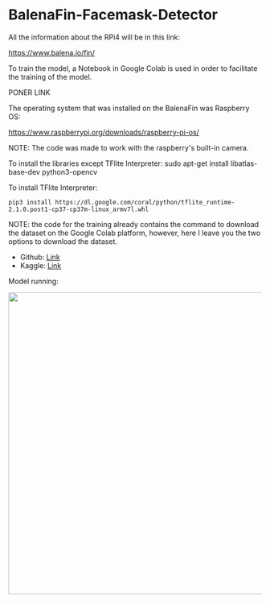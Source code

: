 # BalenaFin-Facemask-Detector

All the information about the RPi4 will be in this link:

https://www.balena.io/fin/

To train the model, a Notebook in Google Colab is used in order to facilitate the training of the model.

PONER LINK

The operating system that was installed on the BalenaFin was Raspberry OS:

https://www.raspberrypi.org/downloads/raspberry-pi-os/

NOTE: The code was made to work with the raspberry's built-in camera.

To install the libraries except TFlite Interpreter:
    sudo apt-get install libatlas-base-dev python3-opencv

To install TFlite Interpreter:

    pip3 install https://dl.google.com/coral/python/tflite_runtime-2.1.0.post1-cp37-cp37m-linux_armv7l.whl

NOTE: the code for the training already contains the command to download the dataset on the Google Colab platform, however, here I leave you the two options to download the dataset.

- Github: [Link](https://github.com/altaga/BalenaFin-Facemask-Detector/tree/main/Train/facemask-dataset)
- Kaggle: [Link](https://www.kaggle.com/altaga/facemaskdataset)

Model running:

<kbd>
<img src="https://i.ibb.co/6J7kty6/RPi-Opt-Model-2.jpg" width="600" />
</kbd>
